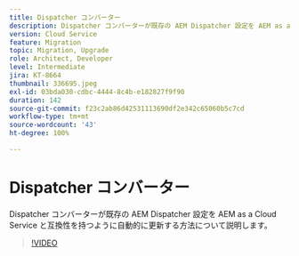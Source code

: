 ```yaml
---
title: Dispatcher コンバーター
description: Dispatcher コンバーターが既存の AEM Dispatcher 設定を AEM as a Cloud Service と互換性を持つように自動的に更新する方法について説明します。
version: Cloud Service
feature: Migration
topic: Migration, Upgrade
role: Architect, Developer
level: Intermediate
jira: KT-8664
thumbnail: 336695.jpeg
exl-id: 03bda030-cdbc-4444-8c4b-e182827f9f90
duration: 142
source-git-commit: f23c2ab86d42531113690df2e342c65060b5c7cd
workflow-type: tm+mt
source-wordcount: '43'
ht-degree: 100%

---
```


# Dispatcher コンバーター

Dispatcher コンバーターが既存の AEM Dispatcher 設定を AEM as a Cloud Service と互換性を持つように自動的に更新する方法について説明します。

>[!VIDEO](https://video.tv.adobe.com/v/336695?quality=12&learn=on)
